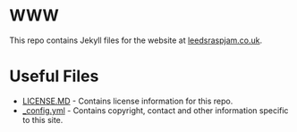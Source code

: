 # WWW
This repo contains Jekyll files for the website at [leedsraspjam.co.uk](https://leedsraspjam.co.uk).

# Useful Files
* [LICENSE.MD](LICENSE.MD) - Contains license information for this repo.
* [_config.yml](_config.yml) - Contains copyright, contact and other information specific to this site.
